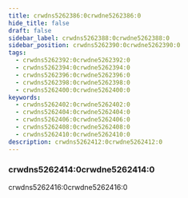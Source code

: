 ```yaml
---
title: crwdns5262386:0crwdne5262386:0
hide_title: false
draft: false
sidebar_label: crwdns5262388:0crwdne5262388:0
sidebar_position: crwdns5262390:0crwdne5262390:0
tags:
  - crwdns5262392:0crwdne5262392:0
  - crwdns5262394:0crwdne5262394:0
  - crwdns5262396:0crwdne5262396:0
  - crwdns5262398:0crwdne5262398:0
  - crwdns5262400:0crwdne5262400:0
keywords:
  - crwdns5262402:0crwdne5262402:0
  - crwdns5262404:0crwdne5262404:0
  - crwdns5262406:0crwdne5262406:0
  - crwdns5262408:0crwdne5262408:0
  - crwdns5262410:0crwdne5262410:0
description: crwdns5262412:0crwdne5262412:0
---
```


### crwdns5262414:0crwdne5262414:0

crwdns5262416:0crwdne5262416:0
